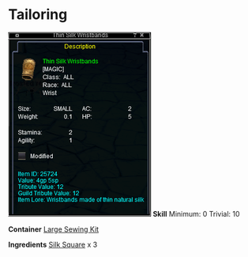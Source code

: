 <!-- TITLE: Thin Silk Wristbands -->
<!-- SUBTITLE: Made from thin spider silk -->

# Tailoring
![Thin Silk Wristbands](/uploads/tailoring/thin-silk-wristbands.png "Thin Silk Wristbands")
**Skill**
Minimum: 0
Trivial: 10

**Container**
[Large Sewing Kit](large-sewing-kit)

**Ingredients**
[Silk Square](silk-square) x 3